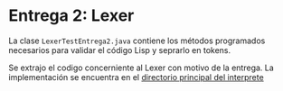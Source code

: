 # Entrega 2: Lexer

La clase `LexerTestEntrega2.java` contiene los métodos programados necesarios para validar el código Lisp y seprarlo en tokens. 

Se extrajo el codigo concerniente al Lexer con motivo de la entrega. La implementación se encuentra en el [directorio principal del interprete](https://github.com/angcoder-c/LispInterpreter/blob/main/src/main/java/com/interpreter/api/Read.java)